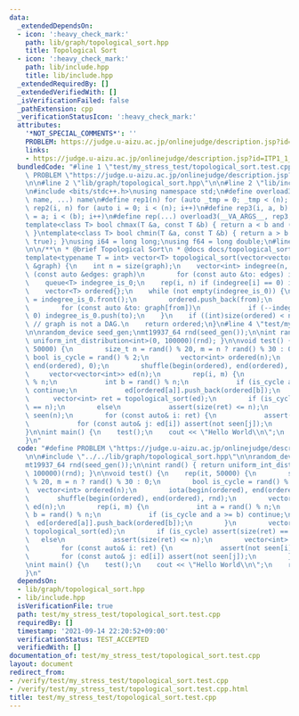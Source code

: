 ```yaml
---
data:
  _extendedDependsOn:
  - icon: ':heavy_check_mark:'
    path: lib/graph/topological_sort.hpp
    title: Topological Sort
  - icon: ':heavy_check_mark:'
    path: lib/include.hpp
    title: lib/include.hpp
  _extendedRequiredBy: []
  _extendedVerifiedWith: []
  _isVerificationFailed: false
  _pathExtension: cpp
  _verificationStatusIcon: ':heavy_check_mark:'
  attributes:
    '*NOT_SPECIAL_COMMENTS*': ''
    PROBLEM: https://judge.u-aizu.ac.jp/onlinejudge/description.jsp?id=ITP1_1_A
    links:
    - https://judge.u-aizu.ac.jp/onlinejudge/description.jsp?id=ITP1_1_A
  bundledCode: "#line 1 \"test/my_stress_test/topological_sort.test.cpp\"\n#define\
    \ PROBLEM \"https://judge.u-aizu.ac.jp/onlinejudge/description.jsp?id=ITP1_1_A\"\
    \n\n#line 2 \"lib/graph/topological_sort.hpp\"\n\n#line 2 \"lib/include.hpp\"\n\
    \n#include <bits/stdc++.h>\nusing namespace std;\n#define overload3(_1, _2, _3,\
    \ name, ...) name\n#define rep1(n) for (auto _tmp = 0; _tmp < (n); _tmp++)\n#define\
    \ rep2(i, n) for (auto i = 0; i < (n); i++)\n#define rep3(i, a, b) for (auto i\
    \ = a; i < (b); i++)\n#define rep(...) overload3(__VA_ARGS__, rep3, rep2, rep1)(__VA_ARGS__)\n\
    template<class T> bool chmax(T &a, const T &b) { return a < b and (a = b, true);\
    \ }\ntemplate<class T> bool chmin(T &a, const T &b) { return a > b and (a = b,\
    \ true); }\nusing i64 = long long;\nusing f64 = long double;\n#line 4 \"lib/graph/topological_sort.hpp\"\
    \n\n/**\n * @brief Topological Sort\n * @docs docs/topological_sort.md\n*/\n\n\
    template<typename T = int> vector<T> topological_sort(vector<vector<T>> const\
    \ &graph) {\n    int n = size(graph);\n    vector<int> indegree(n, 0);\n    for\
    \ (const auto &edges: graph)\n        for (const auto &to: edges) indegree[to]++;\n\
    \    queue<T> indegree_is_0;\n    rep(i, n) if (indegree[i] == 0) indegree_is_0.push(i);\n\
    \    vector<T> ordered{};\n    while (not empty(indegree_is_0)) {\n        T from\
    \ = indegree_is_0.front();\n        ordered.push_back(from);\n        indegree_is_0.pop();\n\
    \        for (const auto &to: graph[from])\n            if (--indegree[to] ==\
    \ 0) indegree_is_0.push(to);\n    }\n    if ((int)size(ordered) < n) return {};\
    \ // graph is not a DAG.\n    return ordered;\n}\n#line 4 \"test/my_stress_test/topological_sort.test.cpp\"\
    \n\nrandom_device seed_gen;\nmt19937_64 rnd(seed_gen());\n\nint rand() { return\
    \ uniform_int_distribution<int>(0, 100000)(rnd); }\n\nvoid test() {\n    rep(it,\
    \ 50000) {\n        size_t n = rand() % 20, m = n ? rand() % 30 : 0;\n       \
    \ bool is_cycle = rand() % 2;\n        vector<int> ordered(n);\n        iota(begin(ordered),\
    \ end(ordered), 0);\n        shuffle(begin(ordered), end(ordered), rnd);\n   \
    \     vector<vector<int>> ed(n);\n        rep(i, m) {\n            int a = rand()\
    \ % n;\n            int b = rand() % n;\n            if (is_cycle and a >= b)\
    \ continue;\n            ed[ordered[a]].push_back(ordered[b]);\n        }\n  \
    \      vector<int> ret = topological_sort(ed);\n        if (is_cycle) assert(size(ret)\
    \ == n);\n        else\n            assert(size(ret) <= n);\n        vector<int>\
    \ seen(n);\n        for (const auto& i: ret) {\n            assert(not seen[i]++);\n\
    \            for (const auto& j: ed[i]) assert(not seen[j]);\n        }\n    }\n\
    }\n\nint main() {\n    test();\n    cout << \"Hello World\\n\";\n    return 0;\n\
    }\n"
  code: "#define PROBLEM \"https://judge.u-aizu.ac.jp/onlinejudge/description.jsp?id=ITP1_1_A\"\
    \n\n#include \"../../lib/graph/topological_sort.hpp\"\n\nrandom_device seed_gen;\n\
    mt19937_64 rnd(seed_gen());\n\nint rand() { return uniform_int_distribution<int>(0,\
    \ 100000)(rnd); }\n\nvoid test() {\n    rep(it, 50000) {\n        size_t n = rand()\
    \ % 20, m = n ? rand() % 30 : 0;\n        bool is_cycle = rand() % 2;\n      \
    \  vector<int> ordered(n);\n        iota(begin(ordered), end(ordered), 0);\n \
    \       shuffle(begin(ordered), end(ordered), rnd);\n        vector<vector<int>>\
    \ ed(n);\n        rep(i, m) {\n            int a = rand() % n;\n            int\
    \ b = rand() % n;\n            if (is_cycle and a >= b) continue;\n          \
    \  ed[ordered[a]].push_back(ordered[b]);\n        }\n        vector<int> ret =\
    \ topological_sort(ed);\n        if (is_cycle) assert(size(ret) == n);\n     \
    \   else\n            assert(size(ret) <= n);\n        vector<int> seen(n);\n\
    \        for (const auto& i: ret) {\n            assert(not seen[i]++);\n    \
    \        for (const auto& j: ed[i]) assert(not seen[j]);\n        }\n    }\n}\n\
    \nint main() {\n    test();\n    cout << \"Hello World\\n\";\n    return 0;\n\
    }\n"
  dependsOn:
  - lib/graph/topological_sort.hpp
  - lib/include.hpp
  isVerificationFile: true
  path: test/my_stress_test/topological_sort.test.cpp
  requiredBy: []
  timestamp: '2021-09-14 22:20:52+09:00'
  verificationStatus: TEST_ACCEPTED
  verifiedWith: []
documentation_of: test/my_stress_test/topological_sort.test.cpp
layout: document
redirect_from:
- /verify/test/my_stress_test/topological_sort.test.cpp
- /verify/test/my_stress_test/topological_sort.test.cpp.html
title: test/my_stress_test/topological_sort.test.cpp
---
```

